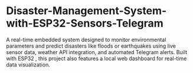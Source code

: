 # Disaster-Management-System-with-ESP32-Sensors-Telegram
A real-time embedded system designed to monitor environmental parameters  and predict disasters like floods or earthquakes using live sensor data, weather API integration, and automated Telegram alerts. Built with ESP32 , this project also features a local web dashboard for real-time data visualization.

